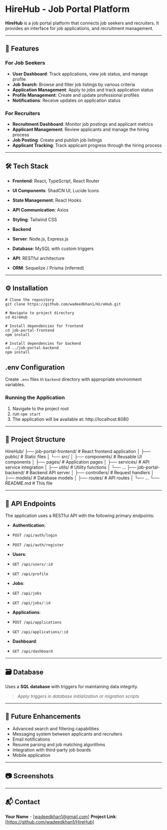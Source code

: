 # HireHub - Job Portal Platform

**HireHub** is a job portal platform that connects job seekers and recruiters. It provides an interface for job applications, and recruitment management.

---

## 🚀 Features

### For Job Seekers
- **User Dashboard**: Track applications, view job status, and manage profile  
- **Job Search**: Browse and filter job listings by various criteria  
- **Application Management**: Apply to jobs and track application status  
- **Profile Management**: Create and update professional profiles  
- **Notifications**: Receive updates on application status

### For Recruiters
- **Recruitment Dashboard**: Monitor job postings and applicant metrics  
- **Applicant Management**: Review applicants and manage the hiring process  
- **Job Posting**: Create and publish job listings  
- **Applicant Tracking**: Track applicant progress through the hiring process  

---

## 🛠 Tech Stack

- **Frontend**: React, TypeScript, React Router  
- **UI Components**: ShadCN UI, Lucide Icons  
- **State Management**: React Hooks  
- **API Communication**: Axios  
- **Styling**: Tailwind CSS  

- **Backend**
- **Server**: Node.js, Express.js  
- **Database**: MySQL with custom triggers  
- **API**: RESTful architecture  
- **ORM**: Sequelize / Prisma (inferred)  
---

## ⚙️ Installation

```
# Clone the repository
git clone https://github.com/wadeedkhan1/HireHub.git

# Navigate to project directory
cd HireHub

# Install dependencies for frontend
cd job-portal-frontend
npm install

# Install dependencies for backend
cd ../job-portal-backend
npm install

```
## .env Configuration
Create `.env` files in `backend` directory with appropriate environment variables.

### Running the Application
1. Navigate to the project root
2. run `npm start`
3. The application will be available at:  http://localhost:8080

---

## 📁 Project Structure

HireHub/
├── job-portal-frontend/     # React frontend application
│   ├── public/              # Static files
│   └── src/
│       ├── components/      # Reusable UI components
│       ├── pages/           # Application pages
│       ├── services/        # API service integration
│       ├── utils/           # Utility functions
│       └── ...
├── job-portal-backend/      # Backend API server
│   ├── controllers/         # Request handlers
│   ├── models/              # Database models
│   ├── routes/              # API routes
│   └── ...
└── README.md                # This file

---

## 📡 API Endpoints

The application uses a RESTful API with the following primary endpoints:

- **Authentication**:  
- `POST /api/auth/login`  
- `POST /api/auth/register`

- **Users**:  
- `GET /api/users/:id`  
- `GET /api/profile`

- **Jobs**:  
- `GET /api/jobs`  
- `GET /api/jobs/:id`  

- **Applications**:  
- `POST /api/applications`  
- `GET /api/applications/:id`  

- **Dashboard**:  
- `GET /api/dashboard`

---

## 🗃️ Database

Uses a **SQL database** with triggers for maintaining data integrity.  
> _Apply triggers in database initialization or migration scripts_

---

## 🔮 Future Enhancements

- Advanced search and filtering capabilities  
- Messaging system between applicants and recruiters  
- Email notifications  
- Resume parsing and job matching algorithms  
- Integration with third-party job boards  
- Mobile application  

---

## 📷 Screenshots


---

## 📬 Contact

**Your Name** - [wadeedkhan1@gmail.com]
**Project Link**: [https://github.com/wadeedkhan1/HireHub]
